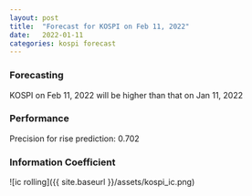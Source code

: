 ```yaml
---
layout: post
title:  "Forecast for KOSPI on Feb 11, 2022"
date:   2022-01-11
categories: kospi forecast
---
```


### Forecasting
KOSPI on Feb 11, 2022 will be higher than that on Jan 11, 2022

### Performance
Precision for rise prediction: 0.702

### Information Coefficient
![ic rolling]({{ site.baseurl }}/assets/kospi_ic.png)
